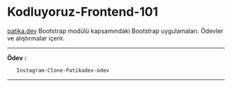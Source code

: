 # Kodluyoruz-Frontend-101


[patika.dev](https://app.patika.dev/moduller/bootstrap/odev2) Bootstrap modülü kapsamındaki Bootstrap uygulamaları. Ödevler ve alıştırmalar içerir.

---


**Ödev  :**

       Instagram-Clone-Patikadev-odev
     
---
